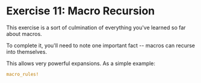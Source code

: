 # Exercise 11: Macro Recursion

This exercise is a sort of culmination of everything you've learned so far about macros.

To complete it, you'll need to note one important fact -- macros can recurse into themselves.

This allows very powerful expansions. As a simple example:

``` rust
macro_rules! 
```
